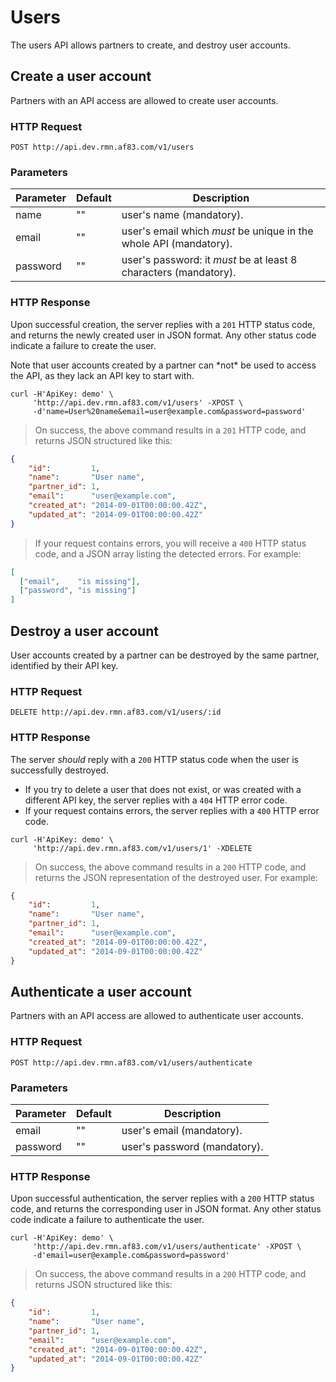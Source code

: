 # Users

The users API allows partners to create, and destroy user accounts.


## Create a user account

Partners with an API access are allowed to create user accounts.

### HTTP Request

`POST http://api.dev.rmn.af83.com/v1/users`

### Parameters

Parameter | Default | Description
--------- | ------- | ------------
name      | ""      | user's name (mandatory).
email     | ""      | user's email which *must* be unique in the whole API (mandatory).
password  | ""      | user's password: it *must* be at least 8 characters (mandatory).

### HTTP Response

Upon successful creation, the server replies with a `201` HTTP status code, and
returns the newly created user in JSON format. Any other status code indicate a
failure to create the user.

<aside class="notice">Note that user accounts created by a partner can *not* be used to access the
API, as they lack an API key to start with.</aside>

```shell
curl -H'ApiKey: demo' \
     'http://api.dev.rmn.af83.com/v1/users' -XPOST \
     -d'name=User%20name&email=user@example.com&password=password'
```

> On success, the above command results in a `201` HTTP code, and returns JSON
> structured like this:

```json
{
    "id":         1,
    "name":       "User name",
    "partner_id": 1,
    "email":      "user@example.com",
    "created_at": "2014-09-01T00:00:00.42Z",
    "updated_at": "2014-09-01T00:00:00.42Z"
}
```

> If your request contains errors, you will receive a `400` HTTP status code,
> and a JSON array listing the detected errors. For example:

```json
[
  ["email",    "is missing"],
  ["password", "is missing"]
]
```


## Destroy a user account

User accounts created by a partner can be destroyed by the same partner,
identified by their API key.

### HTTP Request

`DELETE http://api.dev.rmn.af83.com/v1/users/:id`

### HTTP Response

The server *should* reply with a `200` HTTP status code when the user is
successfully destroyed.

 - If you try to delete a user that does not exist, or was created with a
   different API key, the server replies with a `404` HTTP error code.
 - If your request contains errors, the server replies with a `400` HTTP error
   code.

```shell
curl -H'ApiKey: demo' \
     'http://api.dev.rmn.af83.com/v1/users/1' -XDELETE
```

> On success, the above command results in a `200` HTTP code, and returns the 
> JSON representation of the destroyed user. For example:

```json
{
    "id":         1,
    "name":       "User name",
    "partner_id": 1,
    "email":      "user@example.com",
    "created_at": "2014-09-01T00:00:00.42Z",
    "updated_at": "2014-09-01T00:00:00.42Z"
}
```

## Authenticate a user account

Partners with an API access are allowed to authenticate user accounts.

### HTTP Request

`POST http://api.dev.rmn.af83.com/v1/users/authenticate`

### Parameters

Parameter | Default | Description
--------- | ------- | ------------
email     | ""      | user's email (mandatory).
password  | ""      | user's password (mandatory).

### HTTP Response

Upon successful authentication, the server replies with a `200` HTTP status code,
and returns the corresponding user in JSON format. Any other status code indicate a
failure to authenticate the user.

```shell
curl -H'ApiKey: demo' \
     'http://api.dev.rmn.af83.com/v1/users/authenticate' -XPOST \
     -d'email=user@example.com&password=password'
```

> On success, the above command results in a `200` HTTP code, and returns JSON
> structured like this:

```json
{
    "id":         1,
    "name":       "User name",
    "partner_id": 1,
    "email":      "user@example.com",
    "created_at": "2014-09-01T00:00:00.42Z",
    "updated_at": "2014-09-01T00:00:00.42Z"
}
```
